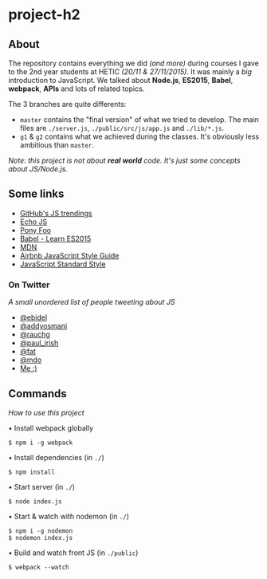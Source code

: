# project-h2

## About

The repository contains everything we did *(and more)* during courses I gave to the 2nd year students at HETIC *(20/11 & 27/11/2015)*. It was mainly a *big* introduction to JavaScript. We talked about **Node.js**, **ES2015**, **Babel**, **webpack**, **APIs** and lots of related topics.

The 3 branches are quite differents:
- `master` contains the "final version" of what we tried to develop. The main files are `./server.js`, `./public/src/js/app.js` and `./lib/*.js`.
- `g1` & `g2` contains what we achieved during the classes. It's obviously less ambitious than `master`.

*Note: this project is not about **real world** code. It's just some concepts about JS/Node.js.*

## Some links

- [GitHub's JS trendings](https://github.com/trending?l=javascript)
- [Echo JS](http://www.echojs.com/)
- [Pony Foo](https://ponyfoo.com/)
- [Babel - Learn ES2015](https://babeljs.io/docs/learn-es2015/)
- [MDN](https://developer.mozilla.org/en-US/)
- [Airbnb JavaScript Style Guide](https://github.com/airbnb/javascript)
- [JavaScript Standard Style](https://github.com/feross/standard)

### On Twitter
*A small unordered list of people tweeting about JS*

- [@ebidel](https://twitter.com/ebidel)
- [@addyosmani](https://twitter.com/addyosmani)
- [@rauchg](https://twitter.com/rauchg)
- [@paul_irish](https://twitter.com/paul_irish)
- [@fat](https://twitter.com/fat)
- [@mdo](https://twitter.com/mdo)
- [Me :)](https://twitter.com/cohars)


## Commands
*How to use this project*

• Install webpack globally
```
$ npm i -g webpack
```

• Install dependencies (in `./`)
```
$ npm install
```

• Start server (in `./`)
```
$ node index.js
```

• Start & watch with nodemon (in `./`)
```
$ npm i -g nodemon
$ nodemon index.js
```

• Build and watch front JS (in `./public`)
```
$ webpack --watch
```
